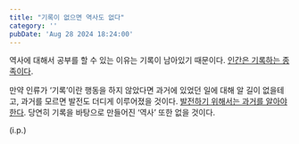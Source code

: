 ```yaml
---
title: "기록이 없으면 역사도 없다"
category: ''
pubDate: 'Aug 28 2024 18:24:00'
---
```


역사에 대해서 공부를 할 수 있는 이유는 기록이 남아있기 때문이다. [인간은 기록하는 종족이다](/note/인간은_기록하는_종족이다).

만약 인류가 ‘기록’이란 행동을 하지 않았다면 과거에 있었던 일에 대해 알 길이 없을테고, 과거를 모르면 발전도 더디게 이루어졌을 것이다. [발전하기 위해서는 과거를 알아야 한다](/note/발전하기_위해서는_과거를_알아야_한다). 당연히 기록을 바탕으로 만들어진 ‘역사’ 또한 없을 것이다. 

(i.p.)